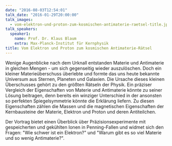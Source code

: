 ```yaml
---
date: "2016-08-03T12:54:01"
talk_date: "2016-01-29T20:00:00"
talk_images:
  - vom-elektron-und-proton-zum-kosmischen-antimaterie-raetsel-title.jpg
talk_speakers:
  speaker1:
    name: Prof. Dr. Klaus Blaum
    extra: Max-Planck-Institut für Kernphysik
title: Vom Elektron und Proton zum kosmischen Antimaterie-Rätsel
---
```


Wenige Augenblicke nach dem Urknall entstanden Materie und Antimaterie in gleichen Mengen - um sich gegenseitig wieder auszulöschen. Doch ein kleiner Materieüberschuss überlebte und formte das uns heute bekannte Universum aus Sternen, Planeten und Galaxien. Die Ursache dieses kleinen Überschusses gehört zu den größten Rätseln der Physik. Ein präziser Vergleich der Eigenschaften von Materie und Antimaterie könnte zu seiner Lösung beitragen, denn bereits ein winziger Unterschied in der ansonsten so perfekten Spiegelsymmetrie könnte die Erklärung liefern. Zu diesen Eigenschaften zählen die Massen und die magnetischen Eigenschaften der Kernbausteine der Materie, Elektron und Proton und deren Antiteilchen.

Der Vortrag bietet einen Überblick über Präzisionsexperimente mit gespeicherten und gekühlten Ionen in Penning-Fallen und widmet sich den Fragen: "Wie schwer ist ein Elektron?" und "Warum gibt es so viel Materie und so wenig Antimaterie?".
